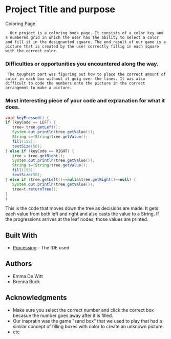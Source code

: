 # Project Title and purpose

Coloring Page


      Our project is a coloring book page. It consists of a color key and a numbered grid in which the user has the ability to select a color and fill it in the designanted square. The end result of our game is a picture that is created by the user correctly fillig in each square with the correct color.

### Difficulties or opportunities you encountered along the way.

     The toughest part was figuring out how to place the correct amount of color in each box without it goig over the lines. It was also difficult to code the numbers onto the picture in the correct arrangemnt to make a picture.

### Most interesting piece of your code and explanation for what it does.

```Java
void keyPressed() {
if (keyCode == LEFT) {
   tree= tree.getLeft();
   System.out.println(tree.getValue());
   String s=(String)tree.getValue();
   fill(155);
   textSize(50);
} else if (keyCode == RIGHT) {
   tree = tree.getRight();
   System.out.println(tree.getValue());
   String s=(String)tree.getValue();
   fill(155);
   textSize(50);
} else if (tree.getLeft()==null&&tree.getRight()==null) {
   System.out.println(tree.getValue());
   tree=t.returnTree();
}
}
```
This is the code that moves down the tree as decisions are made. It gets each value from both left and right and also casts the value to a String. If the progressions arrives at the leaf nodes, those values are printed.
## Built With

* [Processing](https://processing.org/) - The IDE used

## Authors

* Emma De Witt
* Brenna Buck

## Acknowledgments

* Make sure you select the correct number and click the correct box becasue the number goes away after it is filled.
* Our inspratin was the game "sand box" that we used to play that had a similar concept of filling boxes with color to create an unknown picture.
* etc
